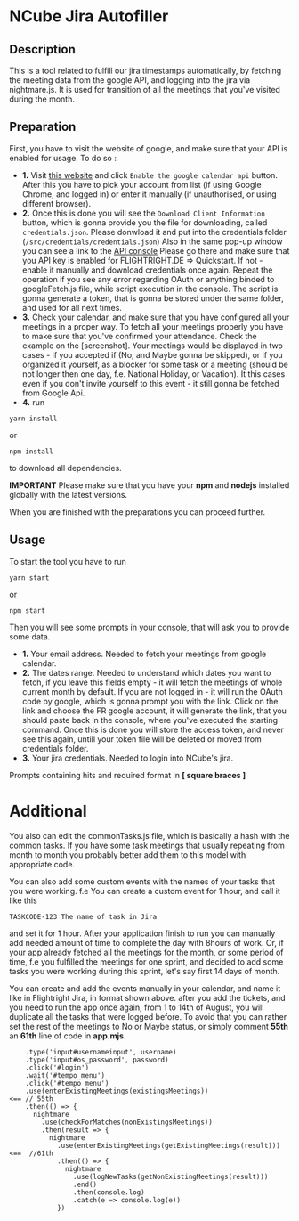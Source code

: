 # NCube Jira Autofiller


## Description

This is a tool related to fulfill our jira timestamps automatically, by fetching
the meeting data from the google API, and logging into the jira via nightmare.js.
It is used for transition of all the meetings that you've visited during the month.


## Preparation

First, you have to visit the website of google, and make sure that your API is 
enabled for usage. To do so :
- **1.** Visit [this website](https://developers.google.com/calendar/quickstart/js)
and click `Enable the google calendar api` button. After this you have to 
pick your account from list (if using Google Chrome, and logged in) or enter it
manually (if unauthorised, or using different browser).
- **2.** Once this is done you will see the `Download Client Information` button,
which is gonna provide you the file for downloading, called `credentials.json`.
Please donwload it and put into the credentials folder (`/src/credentials/credentials.json`)
Also in the same pop-up window you can see a link to the [API console](https://console.developers.google.com/?authuser=0&project=quickstart-1565961505121)
Please go there and make sure that you API key is enabled for FLIGHTRIGHT.DE => 
Quickstart. If not - enable it manually and download credentials once again.
Repeat the operation if you see any error regarding OAuth or anything binded to 
googleFetch.js file, while script execution in the console.
The script is gonna generate a token, that is gonna be stored under the same folder,
and used for all next times.
- **3.** Check your calendar, and make sure that you have configured all your meetings
in a proper way. To fetch all your meetings properly you have to make sure that 
you've confirmed your attendance. Check the example on the [screenshot]. Your meetings
would be displayed in two cases - if you accepted if (No, and Maybe gonna be skipped),
or if you organized it yourself, as a blocker for some task or a meeting (should
be not longer then one day, f.e. National Holiday, or Vacation). It this cases 
even if you don't invite yourself to this event - it still gonna be fetched from
Google Api.
- **4.** run 
```
yarn install
```
or
```
npm install
```
to download all dependencies. 

**__IMPORTANT__** Please make sure that you have your **npm** and **nodejs** installed
globally with the latest versions.


When you are finished with the preparations you can proceed further.


## Usage

To start the tool you have to run 
```
yarn start
```
or
```
npm start
```


Then you will see some prompts in your console, that will ask you to provide some
data.

- **1.** Your email address. Needed to fetch your meetings from google calendar.
- **2.** The dates range. Needed to understand which dates you want to fetch, if
you leave this fields empty - it will fetch the meetings of whole current month 
by default. If you are not logged in - it will run the OAuth code by google,
which is gonna  prompt you with the link. Click on the link and choose the FR
google account, it will generate the link, that you should paste back in the
console, where you've executed the starting command.
Once this is done you will store the access token, and never see this again,
untill your token file will be deleted or moved from credentials folder.
- **3.** Your jira credentials. Needed to login into NCube's jira.


Prompts containing hits and required format in **[ square braces ]**


# Additional

You also can edit the commonTasks.js file, which is basically a hash with the 
common tasks. If you have some task meetings that usually repeating from month 
to month you probably better add them to this model with appropriate code.

You can also add some custom events with the names of your tasks that you were 
working.
f.e You can create a custom event for 1 hour, and call it like this

```
TASKCODE-123 The name of task in Jira
```
and set it for 1 hour. After your application finish to run you can manually add
needed amount of time to complete the day with 8hours of work.
Or, if your app already fetched all the meetings for the month, or some 
period of time, f.e you fulfilled the meetings for one sprint, and decided to add
some tasks you were working during this sprint, let's say first 14 days of month.

You can create and add the events manually in your calendar, and name it like
in Flightright Jira, in format shown above.
after you add the tickets, and you need to run the app once again, from 1 to 
14th of August, you will duplicate all the tasks that were logged before. 
To avoid that you can rather set the rest of the meetings to No or Maybe status,
or simply comment **55th** an **61th** line of code in **app.mjs**.

```
    .type('input#usernameinput', username)
    .type('input#os_password', password)
    .click('#login')
    .wait('#tempo_menu')
    .click('#tempo_menu')
    .use(enterExistingMeetings(existingsMeetings))                    <== // 55th
    .then(() => {
      nightmare
        .use(checkForMatches(nonExistingsMeetings))     
        .then(result => {
          nightmare
            .use(enterExistingMeetings(getExistingMeetings(result)))  <==  //61th
            .then(() => {
              nightmare
                .use(logNewTasks(getNonExistingMeetings(result)))
                .end()
                .then(console.log)
                .catch(e => console.log(e))
            })
```
